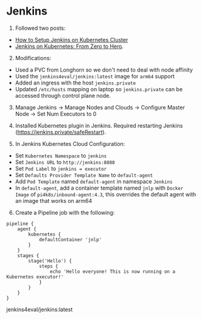 # Jenkins

1) Followed two posts:
*  [How to Setup Jenkins on Kubernetes Cluster](https://devopscube.com/setup-jenkins-on-kubernetes-cluster)
* [Jenkins on Kubernetes: From Zero to Hero](https://medium.com/slalom-build/jenkins-on-kubernetes-4d8c3d9f2ece).

2) Modifications:
* Used a PVC from Longhorn so we don't need to deal with node affinity
* Used the `jenkins4eval/jenkins:latest` image for `arm64` support
* Added an ingress with the host `jenkins.private`
* Updated `/etc/hosts` mapping on laptop so `jenkins.private` can be accessed through control plane node.

3) Manage Jenkins -> Manage Nodes and Clouds -> Configure Master Node -> Set Num Executors to 0

4) Installed Kubernetes plugin in Jenkins. Required restarting Jenkins (https://jenkins.private/safeRestart).

5) In Jenkins Kubernetes Cloud Configuration:
* Set `Kubernetes Namespace` to `jenkins`
* Set `Jenkins URL` to `http://jenkins:8080`
* Set `Pod Label` to `jenkins = executor`
* Set `Defaults Provider Template Name` to `default-agent`
* Add `Pod Template` named `default-agent` in namespace `Jenkins`
* In `default-agent`, add a container template named `jnlp` with `Docker Image` of `pi4k8s/inbound-agent:4.3`, this overrides the default agent with an image that works on arm64

6) Create a Pipeline job with the following:
```
pipeline {
    agent {
        kubernetes {
            defaultContainer 'jnlp'
        }
    }
    stages {
        stage('Hello') {
            steps {
                echo 'Hello everyone! This is now running on a Kubernetes executor!'
            }
        }
    }
}
```

jenkins4eval/jenkins:latest

